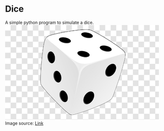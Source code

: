 # Dice
A simple python program to simulate a dice.</br>
<img src='https://github.com/slothtae/Dice/blob/main/image.png'>
Image source: <a href ='https://www.google.com/url?sa=i&url=https%3A%2F%2Fpnghut.com%2Fpng%2F81ZAPWKmbK%2Fdice-free-content-clip-art-royaltyfree-images-transparent-png&psig=AOvVaw2Y4wFE3acWxHb4_Ryu9viX&ust=1629377057438000&source=images&cd=vfe&ved=0CAsQjRxqFwoTCLCA3tjMuvICFQAAAAAdAAAAABAE' target=blank>Link</a>

